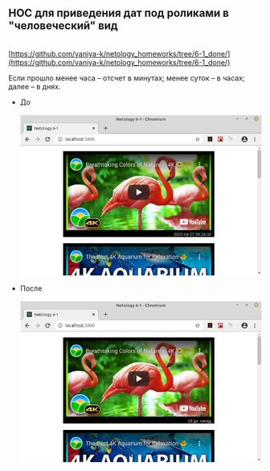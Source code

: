 ## HOC для приведения дат под роликами в "человеческий" вид
\
[https://github.com/vaniya-k/netology_homeworks/tree/6-1_done/](https://github.com/vaniya-k/netology_homeworks/tree/6-1_done/)

Если прошло менее часа &ndash; отсчет в минутах; менее суток &ndash; в часах; далее &ndash; в днях.

* До
\
\
![Before](01.png)

* После
\
\
![After](02.png)

